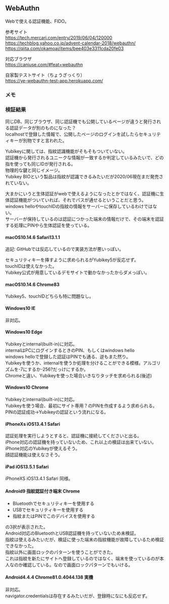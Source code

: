 ## WebAuthn
Webで使える認証機能、FIDO。  

参考サイト  
https://tech.mercari.com/entry/2019/06/04/120000  
https://techblog.yahoo.co.jp/advent-calendar-2018/webauthn/  
https://qiita.com/okamoai/items/bee403e3311cda20fe03  

対応ブラウザ  
https://caniuse.com/#feat=webauthn  

自家製テストサイト（ちょうざっくり）  
https://ye-webauthn-test-app.herokuapp.com/

### メモ

### 検証結果
同じDB、同じブラウザ、同じ認証機でも公開しているページが違うと発行される認証データが別のものになった？  
localhostで登録した情報で、公開したページのログインを試したらセキュリティキーが別物ですと言われた。  

Yubikeyに関しては、指紋認識機能がそもそもついていない。  
認証機から発行されるユニークな情報が一致するか判定しているみたいで、どの指を使っても同じIDが発行される。  
物理的な鍵と同じイメージ。  
Yubikey BIOという製品は指紋が認識できるみたいだが2020/06現在まだ発売されていない。  

大まかにいうと生体認証がwebで使えるようになったとかではなく、認証機に生体認証機能がついていれば、それでパスが通せるということだと思う。  
windows helloやtouchIDの指紋の情報をサーバーに保存しているわけではない。  
サーバーが保持しているのは認証につかった端末の情報だけで、その端末を認証する処理にPINやら生体認証を使っている。  

#### macOS10.14.6 Safari13.1.1
追記: GitHubでは反応しているので実装方法が悪いっぽい。

セキュリティキーを挿すように求められるがYubikey5が反応せず。  
touchIDは使えなかった。  
Yubikey公式が用意しているデモサイトで動かなかったからダメっぽい。

#### macOS10.14.6 Chrome83
Yubikey5、touchIDどちらも特に問題なし。  

#### Windows10 IE
非対応。  

#### Windows10 Edge
Yubikeyとinternal(built-in)に対応。   
internalはPCにログインするときのPIN、もしくはwindows hello  
windows helloで登録した認証はPINでも通る、逆もまた然り。  
Yubikeyを使うか、internalを使うか処理を分けることができる模様。アルゴリズムを-7にするか-256?だっけにするか。    
Chromeと違い、Yubikeyを使った場合いきなりタッチを求められる(後述)

#### Windows10 Chrome
Yubikeyとinternal(built-in)に対応。  
Yubikeyを使う場合、最初にサイト専用？のPINを作成するよう求められる。  
PINの認証成功→Yubikeyの認証という流れになる。  

#### iPhoneXs iOS13.4.1 Safari
認証処理を実行しようとすると、認証機に接続してくださいと出る。  
iPhone対応の認証機を持っていないため、これ以上の検証は出来ていない。  
iPhone対応のYubikeyが使えるそう。  
顔認証機能は使えなさそう。  

#### iPad iOS13.5.1 Safari
iPhoneXS iOS13.4.1 Safari 同様。  

#### Android9 指紋認証付き端末 Chrome
- Bluetoothでセキュリティキーを使用する
- USBでセキュリティキーを使用する
- 指紋またはPINでこのデバイスを使用する

の3択が表示された。  
Android対応のBluetoothとUSB認証機を持っていないため未検証。  
指紋は使えるみたいだが、検証に使った端末の指紋機能が故障しているため検証できなかった。  
指紋以外に画面ロックのパターンを使うことができた。  
これは指紋を新たにサイトへ登録しているのではなく、端末を使っているのが本人なのか確認している。なので画面ロックパターンでもいける。   

#### Android4.4.4 Chrome81.0.4044.138 実機
非対応。  
navigator.credentialsは存在するみたいだが、登録時になにも反応せず。  